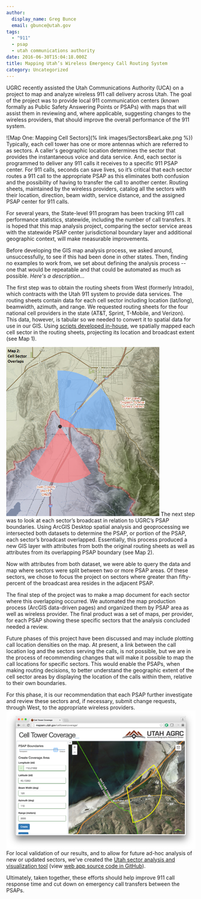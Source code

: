 ```yaml
---
author:
  display_name: Greg Bunce
  email: gbunce@utah.gov
tags:
  - "911"
  - psap
  - utah communications authority
date: 2016-06-30T15:04:18.000Z
title: Mapping Utah’s Wireless Emergency Call Routing System
category: Uncategorized
---
```


UGRC recently assisted the Utah Communications Authority (UCA) on a project to map and analyze wireless 911 call delivery across Utah. The goal of the project was to provide local 911 communication centers (known formally as Public Safety Answering Points or PSAPs) with maps that will assist them in reviewing and, where applicable, suggesting changes to the wireless providers, that should improve the overall performance of the 911 system.

![Map One: Mapping Cell Sectors](% link images/SectorsBearLake.png %}) Typically, each cell tower has one or more antennas which are referred to as sectors. A caller's geographic location determines the sector that provides the instantaneous voice and data service. And, each sector is programmed to deliver any 911 calls it receives to a specific 911 PSAP center. For 911 calls, seconds can save lives, so it’s critical that each sector routes a 911 call to the appropriate PSAP as this eliminates both confusion and the possibility of having to transfer the call to another center. Routing sheets, maintained by the wireless providers, catalog all the sectors with their location, direction, beam width, service distance, and the assigned PSAP center for 911 calls.

For several years, the State-level 911 program has been tracking 911 call performance statistics, statewide, including the number of call transfers. It is hoped that this map analysis project, comparing the sector service areas with the statewide PSAP center jurisdictional boundary layer and additional geographic context, will make measurable improvements.

Before developing the GIS map analysis process, we asked around, unsuccessfully, to see if this had been done in other states. Then, finding no examples to work from, we set about defining the analysis process -- one that would be repeatable and that could be automated as much as possible. _Here's a description..._

The first step was to obtain the routing sheets from West (formerly Intrado), which contracts with the Utah 911 system to provide data services. The routing sheets contain data for each cell sector including location (lat/long), beamwidth, azimuth, and range. We requested routing sheets for the four national cell providers in the state (AT&T, Sprint, T-Mobile, and Verizon). This data, however, is tabular so we needed to convert it to spatial data for use in our GIS. Using [scripts developed in-house](https://github.com/agrc/tower-circle-sectors), we spatially mapped each cell sector in the routing sheets, projecting its location and broadcast extent (see Map 1).

![Map Two: Cell Sector Overlap](../../images/pillar-blog/2016-06-30-mapping-utah-s-wireless-emergency-call-routing-system/sectorswithpsaps.png) The next step was to look at each sector’s broadcast in relation to UGRC’s PSAP boundaries. Using ArcGIS Desktop spatial analysis and geoprocessing we intersected both datasets to determine the PSAP, or portion of the PSAP, each sector’s broadcast overlapped. Essentially, this process produced a new GIS layer with attributes from both the original routing sheets as well as attributes from its overlapping PSAP boundary (see Map 2).

Now with attributes from both dataset, we were able to query the data and map where sectors were split between two or more PSAP areas. Of these sectors, we chose to focus the project on sectors where greater than fifty-percent of the broadcast area resides in the adjacent PSAP.

The final step of the project was to make a map document for each sector where this overlapping occurred. We automated the map production process (ArcGIS data-driven pages) and organized them by PSAP area as well as wireless provider. The final product was a set of maps, per provider, for each PSAP showing these specific sectors that the analysis concluded needed a review.

Future phases of this project have been discussed and may include plotting call location densities on the map. At present, a link between the call location log and the sectors serving the calls, is not possible, but we are in the process of recommending changes that will make it possible to map the call locations for specific sectors. This would enable the PSAPs, when making routing decisions, to better understand the geographic extent of the cell sector areas by displaying the location of the calls within them, relative to their own boundaries.

For this phase, it is our recommendation that each PSAP further investigate and review these sectors and, if necessary, submit change requests, through West, to the appropriate wireless providers.
[![Utah sector analysis and visualization website](../../images/pillar-blog/2016-06-30-mapping-utah-s-wireless-emergency-call-routing-system/cellsectorapp_small.png)](https://mapserv.utah.gov/celltowercoverage)
For local validation of our results, and to allow for future ad-hoc analysis of new or updated sectors, we've created the [Utah sector analysis and visualization tool](http://mapserv.utah.gov/celltowercoverage/) (view [web app source code in GitHub](https://github.com/agrc/cell-tower-coverage)).

Ultimately, taken together, these efforts should help improve 911 call response time and cut down on emergency call transfers between the PSAPs.
